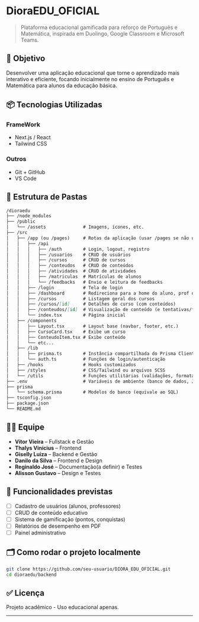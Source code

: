 # DioraEDU_OFICIAL

> Plataforma educacional gamificada para reforço de Português e Matemática, inspirada em Duolingo, Google Classroom e Microsoft Teams.

## 🚀 Objetivo

Desenvolver uma aplicação educacional que torne o aprendizado mais interativo e eficiente, focando inicialmente no ensino de Português e Matemática para alunos da educação básica.

## 📦 Tecnologias Utilizadas

### FrameWork
- Next.js / React
- Tailwind CSS

### Outros
- Git + GitHub
- VS Code

## 📁 Estrutura de Pastas

```markdown
/dioraedu
├── /node_modules
├── /public
│   └── /assets              # Imagens, ícones, etc.
├── /src
│   ├── /app (ou /pages)     # Rotas da aplicação (usar /pages se não usar App Router)
│   │   ├── /api
│   │   │   ├── /auth        # Login, logout, registro
│   │   │   ├── /usuarios    # CRUD de usuários
│   │   │   ├── /cursos      # CRUD de cursos
│   │   │   ├── /conteudos   # CRUD de conteúdos
│   │   │   ├── /atividades  # CRUD de atividades
│   │   │   ├── /matriculas  # Matrículas de alunos
│   │   │   └── /feedbacks   # Envio e leitura de feedbacks
│   │   ├── /login           # Tela de login
│   │   ├── /dashboard       # Redireciona para a home do aluno, prof ou admin
│   │   ├── /cursos          # Listagem geral dos cursos
│   │   ├── /cursos/[id]     # Detalhes de curso (com conteúdos)
│   │   ├── /conteudos/[id]  # Visualização de conteúdo (e tentativas/feedback)
│   │   └── index.tsx        # Página inicial
│   ├── /components
│   │   ├── Layout.tsx       # Layout base (navbar, footer, etc.)
│   │   ├── CursoCard.tsx    # Exibe um curso
│   │   ├── ConteudoItem.tsx # Exibe conteúdo
│   │   └── etc...
│   ├── /lib
│   │   ├── prisma.ts        # Instância compartilhada do Prisma Client
│   │   └── auth.ts          # Funções de login/autenticação
│   ├── /hooks               # Hooks customizados
│   ├── /styles              # CSS/Tailwind ou arquivos SCSS
│   └── /utils               # Funções utilitárias (validações, formatações, etc.)
├── .env                     # Variáveis de ambiente (banco de dados, JWT, etc.)
├── prisma
│   └── schema.prisma        # Modelos do banco (equivale ao SQL)
├── tsconfig.json
├── package.json
└── README.md

````


## 🧑‍💻 Equipe
- **Vítor Vieira** – Fullstack e Gestão
- **Thalys Vinícius** – Frontend
- **Giselly Luiza** – Backend e Gestão
- **Danilo da Silva** – Frontend e Design
- **Reginaldo José** – Documentação(a definir) e Testes
- **Alisson Gustavo** – Design e Testes 

## 📌 Funcionalidades previstas
- [ ] Cadastro de usuários (alunos, professores)
- [ ] CRUD de conteúdo educativo
- [ ] Sistema de gamificação (pontos, conquistas)
- [ ] Relatórios de desempenho em PDF
- [ ] Painel administrativo

## 🗂️ Como rodar o projeto localmente

```bash
git clone https://github.com/seu-usuario/DIORA_EDU_OFICIAL.git
cd dioraedu/backend
````

## ✅ Licença

Projeto acadêmico - Uso educacional apenas.

---
